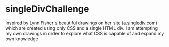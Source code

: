 # singleDivChallenge

Inspired by Lynn Fisher's beautiful drawings on her site ([a.singlediv.com](https://a.singlediv.com/)) which are created using only CSS and a single HTML div. 
I am attempting my own drawings in order to explore what CSS is capable of and expand my own knowledge


